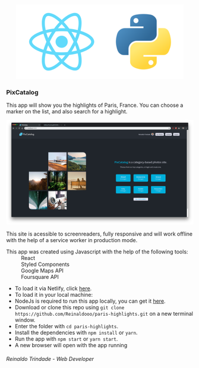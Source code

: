 <p align="center">
  <img height="200px" src="./Header.svg">
</p>

### PixCatalog

This app will show you the highlights of Paris, France. You can choose a marker on the list, and also search for a highlight.

![Example PNG](/Example.png)
<dd> </dd>
This site is acessible to screenreaders, fully responsive and will work offline with the help of a service worker in production mode.
<dd> </dd>
<dl>
  <dt>This app was created using Javascript with the help of the following tools:</dt>
  <dd> </dd>
  <dd>React</dd>
  <dd>Styled Components</dd>
  <dd>Google Maps API</dd>
  <dd>Foursquare API</dd>
</dl>

* To load it via Netlify, click [here](https://paris-highlights.netlify.com/).
* To load it in your local machine:
* NodeJs is required to run this app locally, you can get it [here](https://nodejs.org/).
* Download or clone this repo using `git clone https://github.com/Reinaldooo/paris-highlights.git` on a new terminal window.
* Enter the folder with `cd paris-highlights`.
* Install the dependencies with `npm install` or `yarn`.
* Run the app with `npm start` or `yarn start`.
* A new browser will open with the app running

###### Reinaldo Trindade - Web Developer